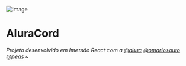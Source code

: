 ![image](https://user-images.githubusercontent.com/95102911/151038459-394a126a-c5c7-4e0f-b6a4-1c823ac9d63e.png)

# AluraCord
*Projeto desenvolvido em Imersão React com a [@alura](https://github.com/alura) [@omariosouto](https://github.com/omariosouto) [@peas](https://github.com/peas)* ~
